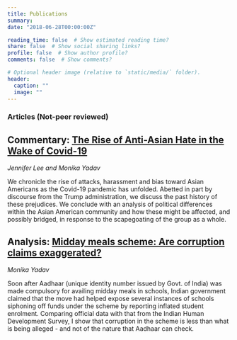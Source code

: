 ```yaml
---
title: Publications
summary: 
date: "2018-06-28T00:00:00Z"

reading_time: false  # Show estimated reading time?
share: false  # Show social sharing links?
profile: false  # Show author profile?
comments: false  # Show comments?

# Optional header image (relative to `static/media/` folder).
header:
  caption: ""
  image: ""
---
```


### Articles (Not-peer reviewed)

## **Commentary: [The Rise of Anti-Asian Hate in the Wake of Covid-19](https://items.ssrc.org/covid-19-and-the-social-sciences/the-rise-of-anti-asian-hate-in-the-wake-of-covid-19/)**

*Jennifer Lee and Monika Yadav*

We chronicle the rise of attacks, harassment and bias toward Asian Americans as the Covid-19 pandemic has unfolded. Abetted in part by discourse from the Trump administration, we discuss the past history of these prejudices. We conclude with an analysis of political differences within the Asian American community and how these might be affected, and possibly bridged, in response to the scapegoating of the group as a whole.

## **Analysis: [Midday meals scheme: Are corruption claims exaggerated?](https://www.ideasforindia.in/topics/governance/midday-meals-scheme-are-corruption-claims-exaggerated.html)**

*Monika Yadav*

Soon after Aadhaar (unique identity number issued by Govt. of India) was made compulsory for availing midday meals in schools, Indian government claimed that the move had helped expose several instances of schools siphoning off funds under the scheme by reporting inflated student enrolment. Comparing official data with that from the Indian Human Development Survey, I show that corruption in the scheme is less than what is being alleged - and not of the nature that Aadhaar can check.





